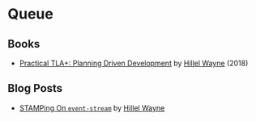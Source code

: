 # Queue

## Books

* [Practical TLA+: Planning Driven Development](https://www.apress.com/us/book/9781484238288#aboutAuthors) by [Hillel Wayne](https://twitter.com/hillelogram) (2018)

## Blog Posts

* [STAMPing On `event-stream`](https://www.hillelwayne.com/post/stamping-on-eventstream/) by [Hillel Wayne](https://twitter.com/hillelogram)
